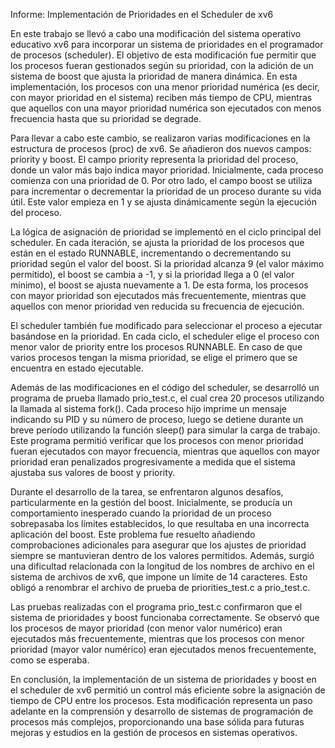 Informe: Implementación de Prioridades en el Scheduler de xv6

En este trabajo se llevó a cabo una modificación del sistema operativo educativo xv6 para incorporar un sistema de prioridades en el programador de procesos (scheduler). El objetivo de esta modificación fue permitir que los procesos fueran gestionados según su prioridad, con la adición de un sistema de boost que ajusta la prioridad de manera dinámica. En esta implementación, los procesos con una menor prioridad numérica (es decir, con mayor prioridad en el sistema) reciben más tiempo de CPU, mientras que aquellos con una mayor prioridad numérica son ejecutados con menos frecuencia hasta que su prioridad se degrade.

Para llevar a cabo este cambio, se realizaron varias modificaciones en la estructura de procesos (proc) de xv6. Se añadieron dos nuevos campos: priority y boost. El campo priority representa la prioridad del proceso, donde un valor más bajo indica mayor prioridad. Inicialmente, cada proceso comienza con una prioridad de 0. Por otro lado, el campo boost se utiliza para incrementar o decrementar la prioridad de un proceso durante su vida útil. Este valor empieza en 1 y se ajusta dinámicamente según la ejecución del proceso.

La lógica de asignación de prioridad se implementó en el ciclo principal del scheduler. En cada iteración, se ajusta la prioridad de los procesos que están en el estado RUNNABLE, incrementando o decrementando su prioridad según el valor del boost. Si la prioridad alcanza 9 (el valor máximo permitido), el boost se cambia a -1, y si la prioridad llega a 0 (el valor mínimo), el boost se ajusta nuevamente a 1. De esta forma, los procesos con mayor prioridad son ejecutados más frecuentemente, mientras que aquellos con menor prioridad ven reducida su frecuencia de ejecución.

El scheduler también fue modificado para seleccionar el proceso a ejecutar basándose en la prioridad. En cada ciclo, el scheduler elige el proceso con menor valor de priority entre los procesos RUNNABLE. En caso de que varios procesos tengan la misma prioridad, se elige el primero que se encuentra en estado ejecutable.

Además de las modificaciones en el código del scheduler, se desarrolló un programa de prueba llamado prio_test.c, el cual crea 20 procesos utilizando la llamada al sistema fork(). Cada proceso hijo imprime un mensaje indicando su PID y su número de proceso, luego se detiene durante un breve período utilizando la función sleep() para simular la carga de trabajo. Este programa permitió verificar que los procesos con menor prioridad fueran ejecutados con mayor frecuencia, mientras que aquellos con mayor prioridad eran penalizados progresivamente a medida que el sistema ajustaba sus valores de boost y priority.

Durante el desarrollo de la tarea, se enfrentaron algunos desafíos, particularmente en la gestión del boost. Inicialmente, se producía un comportamiento inesperado cuando la prioridad de un proceso sobrepasaba los límites establecidos, lo que resultaba en una incorrecta aplicación del boost. Este problema fue resuelto añadiendo comprobaciones adicionales para asegurar que los ajustes de prioridad siempre se mantuvieran dentro de los valores permitidos. Además, surgió una dificultad relacionada con la longitud de los nombres de archivo en el sistema de archivos de xv6, que impone un límite de 14 caracteres. Esto obligó a renombrar el archivo de prueba de priorities_test.c a prio_test.c.

Las pruebas realizadas con el programa prio_test.c confirmaron que el sistema de prioridades y boost funcionaba correctamente. Se observó que los procesos de mayor prioridad (con menor valor numérico) eran ejecutados más frecuentemente, mientras que los procesos con menor prioridad (mayor valor numérico) eran ejecutados menos frecuentemente, como se esperaba.

En conclusión, la implementación de un sistema de prioridades y boost en el scheduler de xv6 permitió un control más eficiente sobre la asignación de tiempo de CPU entre los procesos. Esta modificación representa un paso adelante en la comprensión y desarrollo de sistemas de programación de procesos más complejos, proporcionando una base sólida para futuras mejoras y estudios en la gestión de procesos en sistemas operativos.
